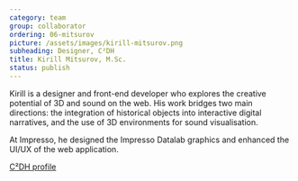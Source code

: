 ```yaml
---
category: team
group: collaborator
ordering: 06-mitsurov
picture: /assets/images/kirill-mitsurov.png
subheading: Designer, C²DH
title: Kirill Mitsurov, M.Sc.
status: publish
---
```


Kirill is a designer and front-end developer who explores the creative potential of 3D and sound on the web. His work bridges two main directions: the integration of historical objects into interactive digital narratives, and the use of 3D environments for sound visualisation.

At Impresso, he designed the Impresso Datalab graphics and enhanced the UI/UX of the web application.

[C²DH profile](https://www.c2dh.uni.lu/people/kirill-mitsurov)
